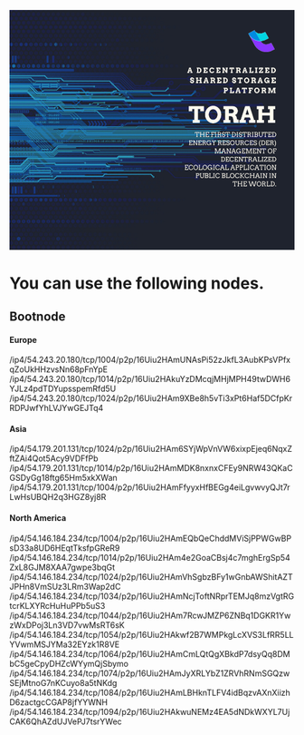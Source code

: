 ![image](https://github.com/Torahserve/bootnode/blob/main/index.png)
# You can use the following nodes.<br>
## Bootnode <br>
#### Europe <br>
/ip4/54.243.20.180/tcp/1004/p2p/16Uiu2HAmUNAsPi52zJkfL3AubKPsVPfxqZoUkHHzvsNn68pFnYpE
/ip4/54.243.20.180/tcp/1014/p2p/16Uiu2HAkuYzDMcqjMHjMPH49twDWH6YJLz4pdTDYupsspemRfd5U
/ip4/54.243.20.180/tcp/1024/p2p/16Uiu2HAm9XBe8h5vTi3xPt6Haf5DCfpKrRDPJwfYhLVJYwGEJTq4

#### Asia <br>
/ip4/54.179.201.131/tcp/1024/p2p/16Uiu2HAm6SYjWpVnVW6xixpEjeq6NqxZftZAi4Qot5Acy9VDFfPb
/ip4/54.179.201.131/tcp/1014/p2p/16Uiu2HAmMDK8nxnxCFEy9NRW43QKaCGSDyGg18ftg65Hm5xkXWan
/ip4/54.179.201.131/tcp/1004/p2p/16Uiu2HAmFfyyxHfBEGg4eiLgvwvyQJt7rLwHsUBQH2q3HGZ8yj8R

#### North America <br>
/ip4/54.146.184.234/tcp/1004/p2p/16Uiu2HAmEQbQeChddMViSjPPWGwBPsD33a8UD6HEqtTksfpGReR9
/ip4/54.146.184.234/tcp/1014/p2p/16Uiu2HAm4e2GoaCBsj4c7mghErgSp54ZxL8GJM8XAA7gwpe3bqGt
/ip4/54.146.184.234/tcp/1024/p2p/16Uiu2HAmVhSgbzBFy1wGnbAWShitAZTJPHn8VmSUz3LRm3Wap2dC
/ip4/54.146.184.234/tcp/1034/p2p/16Uiu2HAmNcjToftNRprTEMJq8mzVgtRGtcrKLXYRcHuHuPPb5uS3
/ip4/54.146.184.234/tcp/1044/p2p/16Uiu2HAm7RcwJMZP6ZNBq1DGKR1YwzWxDPoj3Ln3VD7vwMsRT6sK
/ip4/54.146.184.234/tcp/1054/p2p/16Uiu2HAkwf2B7WMPkgLcXVS3LfRR5LLYVwmMSJYMa32EYzk1R8VE
/ip4/54.146.184.234/tcp/1064/p2p/16Uiu2HAmCmLQtQgXBkdP7dsyQq8DMbC5geCpyDHZcWYymQjSbymo
/ip4/54.146.184.234/tcp/1074/p2p/16Uiu2HAmJyXRLYbZ1ZRVhRNmSGQzwSEjMtnoG7nKCuyo8a5tNKdg
/ip4/54.146.184.234/tcp/1084/p2p/16Uiu2HAmLBHknTLFV4idBqzvAXnXiizhD6zactgcCGAP8jfYYWNH
/ip4/54.146.184.234/tcp/1094/p2p/16Uiu2HAkwuNEMz4EA5dNDkWXYL7UjCAK6QhAZdUJVePJ7tsrYWec
